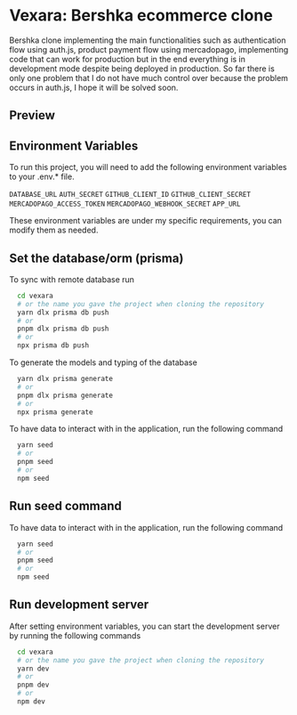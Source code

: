 # Vexara: Bershka ecommerce clone

Bershka clone implementing the main functionalities such as authentication flow using auth.js, product payment flow using mercadopago, implementing code that can work for production but in the end everything is in development mode despite being deployed in production.
So far there is only one problem that I do not have much control over because the problem occurs in auth.js, I hope it will be solved soon.

## Preview

## Environment Variables

To run this project, you will need to add the following environment variables to your .env.* file.

`DATABASE_URL`
`AUTH_SECRET`
`GITHUB_CLIENT_ID`
`GITHUB_CLIENT_SECRET`
`MERCADOPAGO_ACCESS_TOKEN`
`MERCADOPAGO_WEBHOOK_SECRET`
`APP_URL`

These environment variables are under my specific requirements, you can modify them as needed.

## Set the database/orm (prisma)

To sync with remote database run

```bash
  cd vexara
  # or the name you gave the project when cloning the repository
  yarn dlx prisma db push
  # or
  pnpm dlx prisma db push
  # or
  npx prisma db push
```

To generate the models and typing of the database

```bash
  yarn dlx prisma generate
  # or
  pnpm dlx prisma generate
  # or
  npx prisma generate
```

To have data to interact with in the application, run the following command

```bash
  yarn seed
  # or
  pnpm seed
  # or
  npm seed
```

## Run seed command

To have data to interact with in the application, run the following command

```bash
  yarn seed
  # or
  pnpm seed
  # or
  npm seed
```

## Run development server

After setting environment variables, you can start the development server by running the following commands

```bash
  cd vexara
  # or the name you gave the project when cloning the repository
  yarn dev
  # or
  pnpm dev
  # or
  npm dev
```

